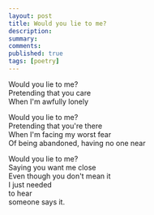 ```yaml
---
layout: post
title: Would you lie to me?
description:
summary:
comments:
published: true
tags: [poetry]
---
```


Would you lie to me?<br>
Pretending that you care<br>
When I'm awfully lonely

Would you lie to me?<br>
Pretending that you're there<br>
When I'm facing my worst fear<br>
Of being abandoned, having no one near

Would you lie to me?<br>
Saying you want me close<br>
Even though you don't mean it<br>
I just needed<br>
to hear<br>
someone says it.
